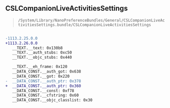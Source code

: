 ## CSLCompanionLiveActivitiesSettings

> `/System/Library/NanoPreferenceBundles/General/CSLCompanionLiveActivitiesSettings.bundle/CSLCompanionLiveActivitiesSettings`

```diff

-1113.2.25.0.0
+1113.2.26.0.0
   __TEXT.__text: 0x130b8
   __TEXT.__auth_stubs: 0xc50
   __TEXT.__objc_stubs: 0x440

   __TEXT.__eh_frame: 0x120
   __DATA_CONST.__auth_got: 0x638
   __DATA_CONST.__got: 0x220
-  __DATA_CONST.__auth_ptr: 0x378
+  __DATA_CONST.__auth_ptr: 0x360
   __DATA_CONST.__const: 0xf78
   __DATA_CONST.__cfstring: 0x60
   __DATA_CONST.__objc_classlist: 0x30

```

